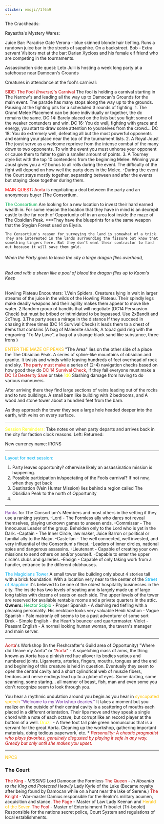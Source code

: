 ```yaml
---
sticker: emoji//1f6a9
---
```

The Crackheads: 




Rayastha's Mystery Wares: 


Juice Bar: Paradise Gate
	Verona - blue skinned blonde hair tiefling. Runs a rundown juice bar in the streets of sapphire. On a backstreet. 
		Bob - Extra servant 
	Visitors met at the bar: Darian Xycloss and his female elf friend who are competing in the tournaments. 

Assassination side quest: 
Leto Julii is hosting a week long party at a safehouse near Damocan's Grounds

Creatures in attendance at the fool's carnival: 



<span style="color:#c00000">SIDE: The Fool *(Inverse)*'s Carnival
</span>	The fool is holding a carnival starting in The Narrow's and leading all the way up to Damocan's Grounds for the main event. The parade has many stops along the way up to the grounds. Pausing at the fighting pits for a scheduled 3 rounds of fighting. 
	1. The Grand Melee
		Placement can be done individually or together, the dc remains the same.
		DC 14: Barely placed on the lists but you fight some of the weaker contenders and win. 
		DC 16: You do well, fighting with grace and energy, you start to draw some attention to yourselves from the crowd...
		DC 18: You do extremely well, defeating all but the most powerful opponents and earning your place near the top of the tournament lists. 
	2. A Royal Joust
		The joust serve as a welcome reprieve from the intense combat of the many down to two opponents. To win the event you must unhorse your opponent or cause them to falter to gain a smaller amount of points. 
	3. A Tourney style list with the top 10 contenders from the beginning Melee. Winning your Joust gives you a +2 bonus to all rolls during the event. The difficulty of the fight will depend on how well the party does in the Melee. 
	-During the event the Court stays mostly together, separating between and after the events but staying close together during them. 



<span style="color:#ff0000">MAIN QUEST</span>: <span style="color:#c00000">Aorta</span> is negotiating a deal between the party and an anonymous buyer (The Consortium.  
 
<span style="color:#00b050">The Consortium</span> 
	Are looking for a new location to invest their hard earned wealth in. For some reason the location that they have in mind is an decrepit castle to the far north of Opportunity off in an area lost inside the maze of The Obsidian Peak. ***They have the blueprints for a the same weapon that the Stygian Forest used on Elysia.  

	The Consortium's reason for surveying the land is somewhat of a trick. They are interested in the lands surrounding the fissure but know that something lingers here. But they don't want their contractor to find out because it will save them gold.

###### When the Party goes to leave the city a large dragon flies overhead, 
###### Red and with a sheen like a pool of blood the dragon flies up to Kaom's Keep

Howling Plateau Encounters: 
1.Vein Spiders. 
	Creatures lying in wait in larger streams of the juice in the wilds of the Howling Plateau. Their spindly legs make deadly weapons and their agility makes them appear to move like water.
2.Random group of bandits 
	that will negotiate (DC14 Persuasion Check) but must be bribed or intimidated to be bypassed. Use 2xBandit and 2xThug. 
3.The party sees a mirage in the distance
	If they succeed in chasing it three times (DC 14 Survival Check) it leads them to a chest of items that contains (A bag of Maleorite shards, A topaz gold ring with the engraving "To My Love", a bag of a strange black sand like substance, three Irons ) 

<span style="color:#ffc000">ENTER THE MAZE OF PEAKS</span>
	"The Area" lies on the other side of a place the The Obsidian Peak. A series of spline-like mountains of obsidian and granite. It twists and winds while leaving hundreds of feet overhead of rock and sky. 
	<span style="color:#c00000">The party must make</span> a series of (2-4) navigation checks based on how good they do <span style="color:#c00000">DC 14 Survival Check</span>, if they fail everyone must make a <span style="color:#c00000">DC 13 Dexterity Save</span> or take <span style="color:#ffff00">1d6</span> Slashing damage from having to do various maneuvers. 

After arriving there they find large sections of veins leading out of the rocks and to two buildings. A small barn like building with 2 bedrooms, and 
A wood and stone tower about a hundred feet from the barn. 

As they approach the tower they see a large hole headed deeper into the earth, with veins on every surface. 



---
<span style="color:#ffff00">Session Reminders: </span>
Take notes on when party departs and arrives back in the city for faction clock reasons.
Left: 
Returned: 

New currency name: IRONS 

---
<span style="color:#00b0f0">Layout for next session: </span>

1. Party leaves opportunity? otherwise likely an assassination mission is happening.
2. Possible participation in/spectating of the Fools carnival? If not now, when they get back
3. Destination (Vein Hunter Mission) lies behind a region called The Obsidian Peak to the north of Opportunity
4.  

---
<span style="color:#7030a0">Ranks</span>
	for The Consortium's Members and most others in the setting if they use a ranking system.
	-Lord - The Formless ally who dares not reveal themselves, playing unknown games to unseen ends. 
	-Commissar - The Innocuous Leader of the group. Beholden only to the Lord who is yet in the Dark. 
	-Captain - The Inner Circle, law maker, Juice Barron or political or familial ally to the Major. 
	-Castellan - The well connected, well invested, and very influential of the Consortium's finest. -Leaders of inner circles, national spies and dangerous assassins. 
	-Lieutenant - Capable of creating your own missions to send others on and/or yourself. -Capable to enter the upper circle's clubs and galleries. 
	-Ensign - Capable of only taking work from a handler, entrance to the different clubhouses. 

<span style="color:#00b0f0">The Magicians Tower</span>
	A small tower like building only about 4 stories tall with a brick foundation. With a location very near to the center of the <span style="color:#00b0f0">Street of Sapphire</span> it's believed to be one of the oldest hospitality businesses in the city. The inside has two levels of seating and is largely made up of large long tables with dozens of seats on each side. The upper levels of the tower are reserved for available rentable rooms and a private quarters in the attic.  
	**Owners:** 
	<span style="color:#00b050">Hector Scipio</span> - Proper Spanish - A dashing red tiefling with a pleasing personality. His necklace looks very valuable 
	Heidi Vashon - Vague Spanish - Pale matronly elf seems to be a past adventurer of some sort
	Drek - Simple English - the Heart's bouncer and quartermaster. 
	Violet - Peasant English - A normal looking human woman, the tavern's manager and main server. 






---
<span style="color:#c00000">Aorta</span>'s Workshop (In the Fleshcrafter's Guild area of Opportunity)
"Where did I leave my Aorta" or "<span style="color:#c00000">Aorta</span>" - A squelching mass of arms, the thing known as Aorta has a pinkish red hue allover its bodies various and numbered joints. Ligaments, arteries, fingers, mouths, tongues and the end and beginning of this creature is held in question. Eventually they seem to open the central cavity and a short cylindrical web of muscle fibers, tendons and nerve endings lead up to a globe of eyes. Some darting, some scanning, some staring... all manner of beast, fish, man and even some you don't recognize seem to look through you. 

You hear a rhythmic undulation around you begin as you hear in <span style="color:#ffc000">syncopated speech</span> <span style="color:#7030a0">"Welcome to my Workshop dearies."</span> It takes a moment but you realize on the outside of their central cavity is a scattering of mouths each placed in a different orientation. Their lips move and they speak a single chord with a note of each octave, but corrupt like an record player at the bottom of a well. 
	<span style="color:#ffff00">Druzil</span> - A three foot tall pale green homunculus that is a servant for the great Aorta. Cleaning up the workshop, gathering important materials, doing tedious paperwork, etc. 
*<span style="color:#c00000"> *Personality: A chaotic pragmatist who plays favorites, genuinely disgusted by playing it safe in any way. Greedy but only until she makes you upset.* </span>

---
<span style="color:#ffc000">NPCS</span>

### The Court 
<span style="color:#c00000">The King</span> - *MISSING* Lord Damocan the Formless 
<span style="color:#c00000">The Queen</span> - *In Absentia to the King and Protected Heavily* Lady Kyrie of the Lake (Became royalty after being found by Damocan while on a hunt near the lake of Serene.)
<span style="color:#c00000">The Knight</span> - War-master Damius responsible for the Realm's military acumen, acquisition and stance. 
<span style="color:#c00000">The Page</span> - Master of Law Lady Keenan and <span style="color:#ffc000">Herald of the Seven</span>
<span style="color:#c00000">The Fool </span>- Master of Entertainment Triboulet (Tri-boolet) Responsible for the nations secret police, Court System and regulations of local establishments. 